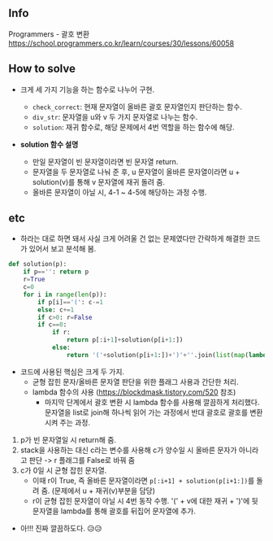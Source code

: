 ## Info
Programmers - 괄호 변환 https://school.programmers.co.kr/learn/courses/30/lessons/60058

## How to solve
* 크게 세 가지 기능을 하는 함수로 나누어 구현. 
    * `check_correct`: 현재 문자열이 올바른 괄호 문자열인지 판단하는 함수.
    * `div_str`: 문자열을 u와 v 두 가지 문자열로 나누는 함수.
    * `solution`: 재귀 함수로, 해당 문제에서 4번 역할을 하는 함수에 해당.


* __solution 함수 설명__
  * 만일 문자열이 빈 문자열이라면 빈 문자열 return.
  * 문자열을 두 문자열로 나눠 준 후, u 문자열이 올바른 문자열이라면 u + solution(v)를 통해 v 문자열에 재귀 돌려 줌.
  * 올바른 문자열이 아닐 시, 4-1 ~ 4-5에 해당하는 과정 수행.
  
## etc
* 하라는 대로 하면 돼서 사실 크게 어려울 건 없는 문제였다만 간략하게 해결한 코드가 있어서 보고 분석해 봄.
```python
def solution(p):
    if p=='': return p
    r=True
    c=0
    for i in range(len(p)):
        if p[i]=='(': c-=1
        else: c+=1
        if c>0: r=False
        if c==0:
            if r:
                return p[:i+1]+solution(p[i+1:])
            else:
                return '('+solution(p[i+1:])+')'+''.join(list(map(lambda x:'(' if x==')' else ')',p[1:i]) ))

```
* 코드에 사용된 핵심은 크게 두 가지.
  * 균형 잡힌 문자/올바른 문자열 판단을 위한 플래그 사용과 간단한 처리.
  * lambda 함수의 사용 (https://blockdmask.tistory.com/520 참조)
    * 마지막 단계에서 괄호 변환 시 lambda 함수를 사용해 깔끔하게 처리했다. 문자열을 list로 join해 하나씩 읽어 가는 과정에서 반대 괄호로 괄호를 변환시켜 주는 과정.

    
1. p가 빈 문자열일 시 return해 줌.
2. stack을 사용하는 대신 c라는 변수를 사용해 c가 양수일 시 올바른 문자가 아니라고 판단 -> r 플래그를 False로 바꿔 줌
3. c가 0일 시 균형 잡힌 문자열.
   * 이때 r이 True, 즉 올바른 문자열이라면 `p[:i+1] + solution(p[i+1:])`를 돌려 줌. (문제에서 u + 재귀(v)부분을 담당)
   * r이 균형 잡힌 문자열이 아닐 시 4번 동작 수행. '(' + v에 대한 재귀 + ')'에 뒷 문자열을 lambda를 통해 괄호를 뒤집어 문자열에 추가.


* 아!!! 진짜 깔끔하도다. 😥😥